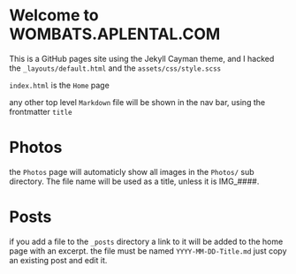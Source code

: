 # Welcome to WOMBATS.APLENTAL.COM

This is a GitHub pages site using the Jekyll Cayman theme, and I hacked the `_layouts/default.html` and the `assets/css/style.scss`

`index.html` is the `Home` page 

any other top level `Markdown` file will be shown in the nav bar, using the frontmatter `title`

# Photos

the `Photos` page will automaticly show all images in the `Photos/` sub directory.  The file name will be used as a title, unless it is IMG_####.

# Posts

if you add a file to the `_posts` directory a link to it will be added to the home page with an excerpt.  the file must be named `YYYY-MM-DD-Title.md` just copy an existing post and edit it.
